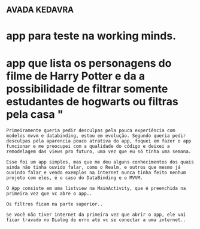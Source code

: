 ## AVADA KEDAVRA ## 

# app para teste na working minds. #

# app que lista os personagens do filme de Harry Potter e da a possibilidade de filtrar somente estudantes de hogwarts ou filtras pela casa "

	Primeiramente queria pedir desculpas pela pouca experiência com modelos mvvm e databinding, estou em evolução. Segundo queria pedir desculpas pela aparencia pouco atrativa do app, foquei em fazer o app funcionar e me preocupei com a qualidade do código e deixei a remodelagem das views pro futuro, uma vez que eu só tinha uma semana. 

	Esse foi um app simples, mas que me deu alguns conhecimentos dos quais ainda não tinha ouvido falar, como o Realm, e outros que mesmo já ouvindo falar e vendo exemplos na internet nunca tinha feito nenhum projeto com eles, é o caso do DataBinding e o MVVM. 

	O App consiste em uma listview na MainActivity, que é preenchida na primeira vez que vc abre o app.. 

	Os filtros ficam na parte superior.. 

	Se você não tiver internet da primeira vez que abrir o app, ele vai ficar travado no Dialog de erro até vc se conectar a uma internet..
	
